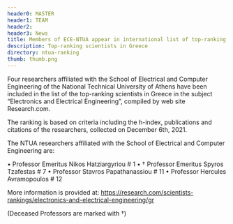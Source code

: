 ```yaml
---
header0: MASTER
header1: TEAM
header2:
header3: News
title: Members of ECE-NTUA appear in international list of top-ranking researchers
description: Top-ranking scientists in Greece
directory: ntua-ranking
thumb: thumb.png
---
```

Four researchers affiliated with the School of Electrical and Computer Engineering of the National Technical University of Athens have been included in the list of the top-ranking scientists in Greece in the subject “Electronics and Electrical Engineering”, compiled by web site Research.com.

The ranking is based on criteria including the h-index, publications and citations of the researchers, collected on December 6th, 2021.

The NTUA researchers affiliated with the School of Electrical and Computer Engineering are:

• Professor Emeritus Nikos Hatziargyriou # 1
• † Professor Emeritus Spyros Tzafestas # 7
• Professor Stavros Papathanassiou # 11
• Professor Hercules Avramopoulos # 12

More information is provided at:
https://research.com/scientists-rankings/electronics-and-electrical-engineering/gr

(Deceased Professors are marked with †)
